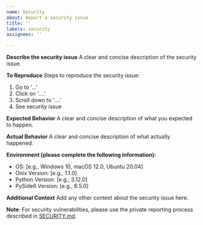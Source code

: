 ```yaml
---
name: Security
about: Report a security issue
title: ''
labels: security
assignees: ''

---
```


**Describe the security issue**
A clear and concise description of the security issue.

**To Reproduce**
Steps to reproduce the security issue:

1. Go to '...'
2. Click on '....'
3. Scroll down to '....'
4. See security issue

**Expected Behavior**
A clear and concise description of what you expected to happen.

**Actual Behavior**
A clear and concise description of what actually happened.

**Environment (please complete the following information):**

- OS: [e.g., Windows 10, macOS 12.0, Ubuntu 20.04]
- Onix Version: [e.g., 1.1.0]
- Python Version: [e.g., 3.12.0]
- PySide6 Version: [e.g., 6.5.0]

**Additional Context**
Add any other context about the security issue here.

**Note**: For security vulnerabilities, please use the private reporting process described in [SECURITY.md](SECURITY.md).
